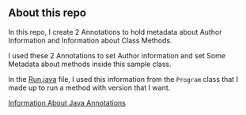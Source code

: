 ## About this repo

In this repo, I create 2 Annotations to hold metadata about Author Information and Information about Class Methods.

I used these 2 Annotations to set Author information and set Some Metadata about methods inside this sample class.

In the [Run.java](https://github.com/cagritrk/JavaAnnotations/blob/master/src/com/cagri/app/Run.java) file, I used this information from the `Program` class that I made up to run a method with version that I want.

[Information About Java Annotations](https://docs.oracle.com/javase/tutorial/java/annotations/index.html)
